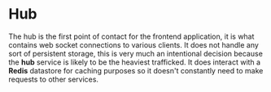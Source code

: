 # Hub

The hub is the first point of contact for the frontend application, it is what contains web socket connections to various clients. It does not handle any sort of persistent storage, this is very much an intentional decision because the __hub__ service is likely to be the heaviest trafficked. It does interact with a __Redis__ datastore for caching purposes so it doesn't constantly need to make requests to other services.
